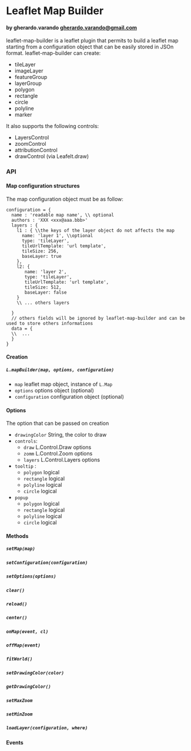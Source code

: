 # Leaflet Map Builder
#### by  gherardo.varando <gherardo.varando@gmail.com>

leaflet-map-builder is a leaflet plugin that permits to build a leaflet map starting from a configuration object that can be easily stored in JSOn format.
leaflet-map-builder can create:
-  tileLayer
-  imageLayer
-  featureGroup
-  layerGroup
-  polygon
-  rectangle
-  circle
- polyline
- marker

It also supports the following controls:

- LayersControl
- zoomControl
- attributionControl
- drawControl (via Leafelt.draw)


### API

#### Map configuration structures

The map configuration object must be as follow:

```
configuration = {
  name : 'readable map name', \\ optional
  authors : 'XXX <xxx@aaa.bbb>'
  layers : {
    l1 : { \\the keys of the layer object do not affects the map
      name: 'layer 1', \\optional
      type: 'tileLayer',
      tileUrlTemplate: 'url template',
      tileSize: 256,
      baseLayer: true
    },
    l2: {
       name: 'layer 2',
       type: 'tileLayer',
       tileUrlTemplate: 'url template',
       tileSize: 512,
       baseLayer: false
    }
    \\ ... others layers

  }
  // others fields will be ignored by leaflet-map-builder and can be used to store others informations
  data = {
  \\  ...
  }
}
```

#### Creation

##### `` L.mapBuilder(map, options, configuration) ``
- ``map`` leaflet map object, instance of ``L.Map``
-  ``options`` options object (optional)
- ``configuration`` configuration object (optional)


#### Options

The option that can be passed on creation
- ``drawingColor`` String, the color to draw
- ``controls``:
  - ``draw`` L.Control.Draw options
  - ``zomm`` L.Control.Zoom options
  - ``layers`` L.Control.Layers options
- ``tooltip`` :
   - ``polygon`` logical
   - ``rectangle``  logical
   - ``polyline`` logical
   - ``circle`` logical
- ``popup``   
  - ``polygon`` logical
  - ``rectangle``  logical
  - ``polyline`` logical
  - ``circle`` logical

#### Methods

##### ``setMap(map)``

##### ``setConfiguration(configuration)``

##### ``setOptions(options)``

##### ``clear()``

##### ``reload()``

##### ``center()``

##### ``onMap(event, cl)``

##### ``offMap(event)``

##### ``fitWorld()``

##### ``setDrawingColor(color)``

##### ``getDrawingColor()``

##### ``setMaxZoom``

##### ``setMinZoom``

##### ``loadLayer(configuration, where)``


#### Events
